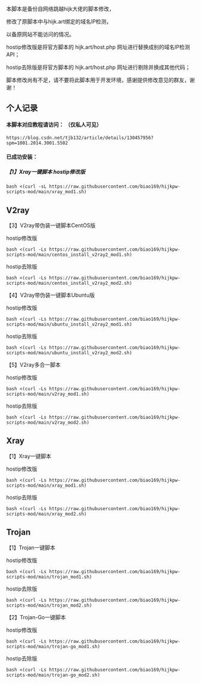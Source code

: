 本脚本是备份自网络跳越hijk大佬的脚本修改，

修改了原脚本中与hijk.art绑定的域名IP检测，

以备原网站不能访问的情况。

hostip修改版是将官方脚本的 hijk.art/host.php 网址进行替换成别的域名IP检测API；

hostip去除版是将官方脚本的 hijk.art/host.php 网址进行剔除并换成其他代码；

脚本修改尚有不足，请不要将此脚本用于开发环境，感谢提供修改意见的群友，谢谢！

## 个人记录
#### 本脚本对应教程请访问： （仅私人可见）
```
https://blog.csdn.net/tjb132/article/details/130457956?spm=1001.2014.3001.5502
```

#### 已成功安装：
##### 【1】Xray一键脚本 hostip修改版
```
bash <(curl -sL https://raw.githubusercontent.com/biao169/hijkpw-scripts-mod/main/xray_mod1.sh)
```

## V2ray

【3】V2ray带伪装一键脚本CentOS版

hostip修改版
```
bash <(curl -Ls https://raw.githubusercontent.com/biao169/hijkpw-scripts-mod/main/centos_install_v2ray2_mod1.sh)
```

hostip去除版
```
bash <(curl -Ls https://raw.githubusercontent.com/biao169/hijkpw-scripts-mod/main/centos_install_v2ray2_mod2.sh)
```

【4】V2ray带伪装一键脚本Ubuntu版

hostip修改版
```
bash <(curl -Ls https://raw.githubusercontent.com/biao169/hijkpw-scripts-mod/main/ubuntu_install_v2ray2_mod1.sh)
```

hostip去除版
```
bash <(curl -Ls https://raw.githubusercontent.com/biao169/hijkpw-scripts-mod/main/ubuntu_install_v2ray2_mod2.sh)
```

【5】V2ray多合一脚本

hostip修改版
```
bash <(curl -Ls https://raw.githubusercontent.com/biao169/hijkpw-scripts-mod/main/v2ray_mod1.sh)
```

hostip去除版
```
bash <(curl -Ls https://raw.githubusercontent.com/biao169/hijkpw-scripts-mod/main/v2ray_mod2.sh)
```

## Xray

【1】Xray一键脚本

hostip修改版
```
bash <(curl -Ls https://raw.githubusercontent.com/biao169/hijkpw-scripts-mod/main/xray_mod1.sh)
```

hostip去除版
```
bash <(curl -Ls https://raw.githubusercontent.com/biao169/hijkpw-scripts-mod/main/xray_mod2.sh)
```

## Trojan

【1】Trojan一键脚本

hostip修改版
```
bash <(curl -Ls https://raw.githubusercontent.com/biao169/hijkpw-scripts-mod/main/trojan_mod1.sh)
```

hostip去除版
```
bash <(curl -Ls https://raw.githubusercontent.com/biao169/hijkpw-scripts-mod/main/trojan_mod2.sh)
```

【2】Trojan-Go一键脚本

hostip修改版
```
bash <(curl -Ls https://raw.githubusercontent.com/biao169/hijkpw-scripts-mod/main/trojan-go_mod1.sh)
```

hostip去除版
```
bash <(curl -Ls https://raw.githubusercontent.com/biao169/hijkpw-scripts-mod/main/trojan-go_mod2.sh)
```
